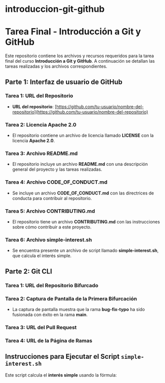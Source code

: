 # introduccion-git-github


# Tarea Final - Introducción a Git y GitHub

Este repositorio contiene los archivos y recursos requeridos para la tarea final del curso **Introducción a Git y GitHub**. A continuación se detallan las tareas realizadas y los archivos correspondientes.

## Parte 1: Interfaz de usuario de GitHub

### Tarea 1: URL del Repositorio
- **URL del repositorio**: [https://github.com/tu-usuario/nombre-del-repositorio](https://github.com/tu-usuario/nombre-del-repositorio)

### Tarea 2: Licencia Apache 2.0
- El repositorio contiene un archivo de licencia llamado **LICENSE** con la licencia **Apache 2.0**.

### Tarea 3: Archivo README.md
- El repositorio incluye un archivo **README.md** con una descripción general del proyecto y las tareas realizadas.

### Tarea 4: Archivo CODE_OF_CONDUCT.md
- Se incluye un archivo **CODE_OF_CONDUCT.md** con las directrices de conducta para contribuir al repositorio.

### Tarea 5: Archivo CONTRIBUTING.md
- El repositorio tiene un archivo **CONTRIBUTING.md** con las instrucciones sobre cómo contribuir a este proyecto.

### Tarea 6: Archivo simple-interest.sh
- Se encuentra presente un archivo de script llamado **simple-interest.sh**, que calcula el interés simple.

## Parte 2: Git CLI

### Tarea 1: URL del Repositorio Bifurcado


### Tarea 2: Captura de Pantalla de la Primera Bifurcación
- La captura de pantalla muestra que la rama **bug-fix-typo** ha sido fusionada con éxito en la rama **main**.

### Tarea 3: URL del Pull Request


### Tarea 4: URL de la Página de Ramas


## Instrucciones para Ejecutar el Script `simple-interest.sh`

Este script calcula el **interés simple** usando la fórmula:

